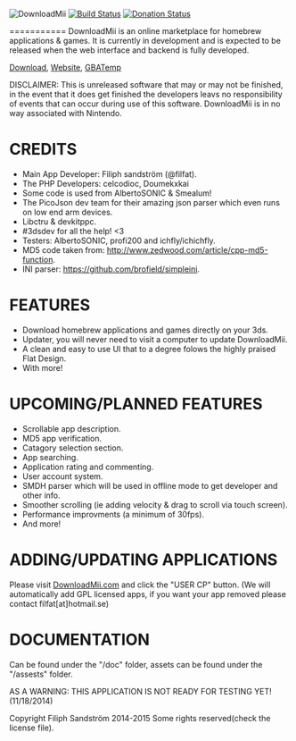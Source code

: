 ![DownloadMii](https://raw.githubusercontent.com/DownloadMii/DownloadMii/master/logo.PNG "Logo")
[![Build Status](http://build.filfatstudios.com:8080/buildStatus/icon?job=DownloadMii (3DS))](http://build.filfatstudios.com:8080/job/DownloadMii%20(3DS)/) [![Donation Status](https://img.shields.io/gratipay/filfat.svg)](https://gratipay.com/filfat/)

=========== 
DownloadMii is an online marketplace for homebrew applications & games.
It is currently in development and is expected to be released when the web interface and backend is fully developed.

[Download](http://www.downloadmii.com/download),
[Website](http://www.downloadmii.com), [GBATemp](http://gbatemp.net/threads/downloadmii-a-homebrew-online-marketplace-not-released.374759/)

DISCLAIMER: This is unreleased software that may or may not be finished, in the event that it does get finished the developers leavs no responsibility of events that can occur during use of this software. DownloadMii is in no way associated with Nintendo. 
 

CREDITS
====
* Main App Developer: Filiph sandström (@filfat).
* The PHP Developers: celcodioc, Doumekxkai
* Some code is used from AlbertoSONIC & Smealum!
* The PicoJson dev team for their amazing json parser which even runs on low end arm devices.
* Libctru & devkitppc.
* #3dsdev for all the help! <3
* Testers: AlbertoSONIC, profi200 and ichfly/ichichfly.
* MD5 code taken from: http://www.zedwood.com/article/cpp-md5-function.
* INI parser: https://github.com/brofield/simpleini.

FEATURES
====
* Download homebrew applications and games directly on your 3ds.
* Updater, you will never need to visit a computer to update DownloadMii.
* A clean and easy to use UI that to a degree folows the highly praised Flat Design.
* With more!

UPCOMING/PLANNED FEATURES
====
* Scrollable app description.
* MD5 app verification.
* Catagory selection section.
* App searching.
* Application rating and commenting.
* User account system.
* SMDH parser which will be used in offline mode to get developer and other info.
* Smoother scrolling (ie adding velocity & drag to scroll via touch screen).
* Performance improvments (a minimum of 30fps).
* And more!

ADDING/UPDATING APPLICATIONS
====
Please visit [DownloadMii.com](http://www.downloadmii.com) and click the "USER CP" button.
(We will automatically add GPL licensed apps, if you want your app removed please contact filfat[at]hotmail.se)

DOCUMENTATION
====
Can be found under the "/doc" folder, assets can be found under the "/assests" folder.


AS A WARNING: THIS APPLICATION IS NOT READY FOR TESTING YET! (11/18/2014)

Copyright Filiph Sandström 2014-2015 Some rights reserved(check the license file).
